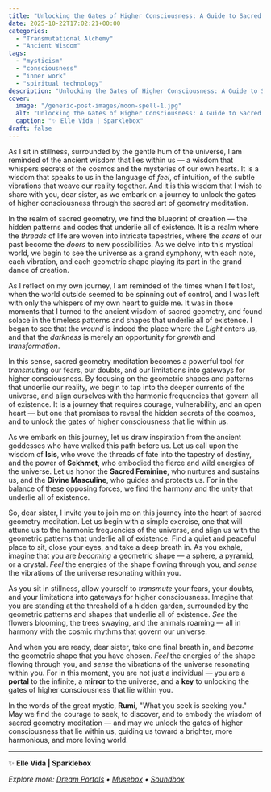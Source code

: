 ```yaml
---
title: "Unlocking the Gates of Higher Consciousness: A Guide to Sacred Geometry Meditation"
date: 2025-10-22T17:02:21+00:00
categories:
  - "Transmutational Alchemy"
  - "Ancient Wisdom"
tags:
  - "mysticism"
  - "consciousness"
  - "inner work"
  - "spiritual technology"
description: "Unlocking the Gates of Higher Consciousness: A Guide to Sacred Geometry Meditation"
cover:
  image: "/generic-post-images/moon-spell-1.jpg"
  alt: "Unlocking the Gates of Higher Consciousness: A Guide to Sacred Geometry Meditation"
  caption: "✨ Elle Vida | Sparklebox"
draft: false
---
```


As I sit in stillness, surrounded by the gentle hum of the universe, I am reminded of the ancient wisdom that lies within us — a wisdom that whispers secrets of the cosmos and the mysteries of our own hearts. It is a wisdom that speaks to us in the language of *feel*, of intuition, of the subtle vibrations that weave our reality together. And it is this wisdom that I wish to share with you, dear sister, as we embark on a journey to unlock the gates of higher consciousness through the sacred art of geometry meditation.

In the realm of sacred geometry, we find the blueprint of creation — the hidden patterns and codes that underlie all of existence. It is a realm where the *threads* of life are woven into intricate tapestries, where the *scars* of our past become the *doors* to new possibilities. As we delve into this mystical world, we begin to see the universe as a grand symphony, with each note, each vibration, and each geometric shape playing its part in the grand dance of creation.

As I reflect on my own journey, I am reminded of the times when I felt lost, when the world outside seemed to be spinning out of control, and I was left with only the whispers of my own heart to guide me. It was in those moments that I turned to the ancient wisdom of sacred geometry, and found solace in the timeless patterns and shapes that underlie all of existence. I began to see that the *wound* is indeed the place where the *Light* enters us, and that the *darkness* is merely an opportunity for *growth* and *transformation*.

In this sense, sacred geometry meditation becomes a powerful tool for *transmuting* our fears, our doubts, and our limitations into gateways for higher consciousness. By focusing on the geometric shapes and patterns that underlie our reality, we begin to tap into the deeper currents of the universe, and align ourselves with the harmonic frequencies that govern all of existence. It is a journey that requires courage, vulnerability, and an open heart — but one that promises to reveal the hidden secrets of the cosmos, and to unlock the gates of higher consciousness that lie within us.

As we embark on this journey, let us draw inspiration from the ancient goddesses who have walked this path before us. Let us call upon the wisdom of **Isis**, who wove the threads of fate into the tapestry of destiny, and the power of **Sekhmet**, who embodied the fierce and wild energies of the universe. Let us honor the **Sacred Feminine**, who nurtures and sustains us, and the **Divine Masculine**, who guides and protects us. For in the balance of these opposing forces, we find the harmony and the unity that underlie all of existence.

So, dear sister, I invite you to join me on this journey into the heart of sacred geometry meditation. Let us begin with a simple exercise, one that will attune us to the harmonic frequencies of the universe, and align us with the geometric patterns that underlie all of existence. Find a quiet and peaceful place to sit, close your eyes, and take a deep breath in. As you exhale, imagine that you are *becoming* a geometric shape — a sphere, a pyramid, or a crystal. *Feel* the energies of the shape flowing through you, and *sense* the vibrations of the universe resonating within you.

As you sit in stillness, allow yourself to *transmute* your fears, your doubts, and your limitations into gateways for higher consciousness. Imagine that you are standing at the threshold of a hidden garden, surrounded by the geometric patterns and shapes that underlie all of existence. *See* the flowers blooming, the trees swaying, and the animals roaming — all in harmony with the cosmic rhythms that govern our universe.

And when you are ready, dear sister, take one final breath in, and *become* the geometric shape that you have chosen. *Feel* the energies of the shape flowing through you, and *sense* the vibrations of the universe resonating within you. For in this moment, you are not just a individual — you are a **portal** to the infinite, a **mirror** to the universe, and a **key** to unlocking the gates of higher consciousness that lie within you.

In the words of the great mystic, **Rumi**, "What you seek is seeking you." May we find the courage to seek, to discover, and to embody the wisdom of sacred geometry meditation — and may we unlock the gates of higher consciousness that lie within us, guiding us toward a brighter, more harmonious, and more loving world.

---

✨ **Elle Vida | Sparklebox**

*Explore more: [Dream Portals](/the-dreamtoolkit/) • [Musebox](/musebox-dreams/) • [Soundbox](/soundbox/)*
